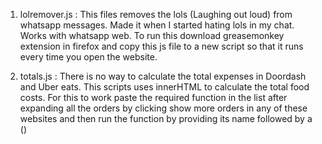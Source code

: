 1. lolremover.js : This files removes the lols (Laughing out loud) from whatsapp messages. Made it when I started hating lols in my chat.
    Works with whatsapp web. To run this download greasemonkey extension in firefox and copy this js file to a new script so that it runs
    every time you open the website.
    
2. totals.js : There is no way to calculate the total expenses in Doordash and Uber eats. This scripts uses innerHTML to calculate the total food 
    costs. For this to work paste the required function in the list after expanding all the orders by clicking show more orders in any of these 
    websites and then run the function by providing its name followed by a ()
 
